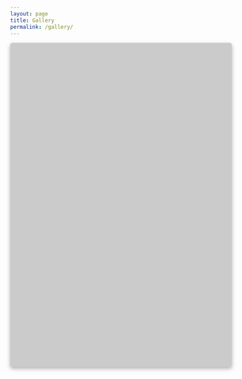 ```yaml
---
layout: page
title: Gallery
permalink: /gallery/
---
```


<style>

.card {
  position: relative;
  
  width: 100%;
  height: 739px;
  overflow: hidden;

  border-radius: 5px;
  box-shadow: 0px 4px 10px rgba(0, 0, 0, 0.3);
}


.card::after {
  content: '';
  position: absolute;
  left: 0;
  top: 0;
  z-index: 900;

  display: block;
  width: 100%;
  height: 100%;

  background-color: rgba(0,0,0, 0.2);
}

.card_part {
  position: absolute;
  top: 0;
  left: 0;
  z-index: 12;

  display: flex;
  align-items: center;
  width: 100%;
  height: 100%;
  
  transform: translateX(100vh);
  background-image: url(/assets/img/gallery/12.png);
  background-size: cover;
  background-repeat: no-repeat;
  
  animation: opaqTransition 105s cubic-bezier(0, 0, 0, 0.97) infinite;
}


.card_part.card_part-two {
  z-index: 11;
  background-image: url(/assets/img/gallery/11.png);
  background-size: cover;
  background-repeat: no-repeat;
  animation-delay: 7s;
}

.card_part.card_part-three {
  z-index: 10;
  background-image: url(/assets/img/gallery/10.png);
  background-size: cover;
  background-repeat: no-repeat;
  animation-delay: 14s;
}

.card_part.card_part-four {
  z-index: 9;
  background-image: url(/assets/img/gallery/9.png);
  background-size: cover;
  background-repeat: no-repeat;
  animation-delay: 21s;
}
.card_part.card_part-five {
  z-index: 8;
  background-image: url(/assets/img/gallery/8.png);
  background-size: cover;
  background-repeat: no-repeat;
  animation-delay: 28s;
}
.card_part.card_part-six {
  z-index: 7;
  background-image: url(/assets/img/gallery/7.png);
  background-size: cover;
  background-repeat: no-repeat;
  animation-delay: 35s;
}
.card_part.card_part-seven {
  z-index: 6;
  background-image: url(/assets/img/gallery/6.png);
  background-size: cover;
  background-repeat: no-repeat;
  animation-delay: 42s;
}
.card_part.card_part-eight {
  z-index: 5;
  background-image: url(/assets/img/gallery/5.png);
  background-size: cover;
  background-repeat: no-repeat;
  animation-delay: 49s;
}

.card_part.card_part-nine {
  z-index: 4;
  background-image: url(/assets/img/gallery/4.png);
  background-size: cover;
  background-repeat: no-repeat;
  animation-delay: 56s;
}
.card_part.card_part-ten {
  z-index: 3;
  background-image: url(/assets/img/gallery/3.png);
  background-size: cover;
  background-repeat: no-repeat;
  animation-delay: 63s;
}
.card_part.card_part-eleven {
  z-index: 2;
  background-image: url(/assets/img/gallery/2.png);
  background-size: cover;
  background-repeat: no-repeat;
  animation-delay: 70s;
}
.card_part.card_part-twelve {
  z-index: 1;
  background-image: url(/assets/img/gallery/1.png);
  background-size: cover;
  background-repeat: no-repeat;
  animation-delay: 77s;
}

@keyframes opaqTransition {
  3% { transform: translateX( 0 ); }
  25% { transform: translateX( 0 ); }
  28% { transform: translateX( -100vh ); }
  100% { transform: translateX( -100vh ); }
}

</style>

<div class="card">
  
  <div class="card_part card_part"></div>
  <div class="card_part card_part-two"></div>
  <div class="card_part card_part-three"></div>
  <div class="card_part card_part-four"></div>
  <div class="card_part card_part-five"></div>
  <div class="card_part card_part-six"></div>
  <div class="card_part card_part-seven"></div>
  <div class="card_part card_part-eight"></div>
  <div class="card_part card_part-nine"></div>
  <div class="card_part card_part-ten"></div>
  <div class="card_part card_part-eleven"></div>
  <div class="card_part card_part-twelve"></div>
</div>

